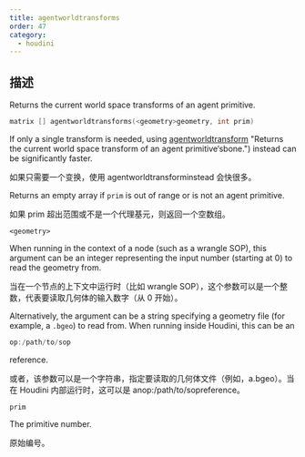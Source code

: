 ```yaml
---
title: agentworldtransforms
order: 47
category:
  - houdini
---
```

    
## 描述

Returns the current world space transforms of an agent primitive.

```c
matrix [] agentworldtransforms(<geometry>geometry, int prim)
```

If only a single transform is needed, using
[agentworldtransform](agentworldtransform.html) "Returns the current world
space transform of an agent primitive‘sbone.") instead can be significantly
faster.

如果只需要一个变换，使用 agentworldtransforminstead 会快很多。

Returns an empty array if `prim` is out of range or is not an agent primitive.

如果 prim 超出范围或不是一个代理基元，则返回一个空数组。

`<geometry>`

When running in the context of a node (such as a wrangle SOP), this argument
can be an integer representing the input number (starting at 0) to read the
geometry from.

当在一个节点的上下文中运行时（比如 wrangle SOP），这个参数可以是一个整数，代表要读取几何体的输入数字（从 0 开始）。

Alternatively, the argument can be a string specifying a geometry file (for
example, a `.bgeo`) to read from. When running inside Houdini, this can be an

```c
op:/path/to/sop
```

reference.

或者，该参数可以是一个字符串，指定要读取的几何体文件（例如，a.bgeo）。当在 Houdini 内部运行时，这可以是 anop:/path/to/sopreference。

`prim`

The primitive number.

原始编号。
